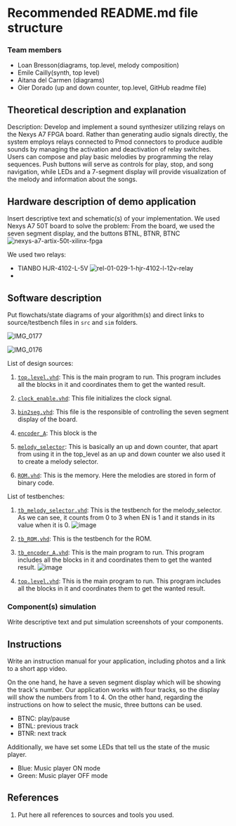 # Recommended README.md file structure

### Team members

* Loan Bresson(diagrams, top.level, melody composition)
* Emile Cailly(synth, top level)
* Aitana del Carmen (diagrams)
* Oier Dorado (up and down counter, top.level, GitHub readme file)

## Theoretical description and explanation

Description: Develop and implement a sound synthesizer utilizing relays on the Nexys A7 FPGA board. Rather than generating audio signals directly, the system employs relays connected to Pmod connectors to produce audible sounds by managing the activation and deactivation of relay switches. Users can compose and play basic melodies by programming the relay sequences. Push buttons will serve as controls for play, stop, and song navigation, while LEDs and a 7-segment display will provide visualization of the melody and information about the songs.

## Hardware description of demo application

Insert descriptive text and schematic(s) of your implementation.
We used Nexys A7 50T board to solve the problem:
From the board, we used the seven segment display, and the buttons BTNL, BTNR, BTNC
![nexys-a7-artix-50t-xilinx-fpga](https://github.com/odorado02/DE-Project-Relay-Controlled-Sound-Synthesizer/assets/147071596/52f406b8-4785-469b-90a5-d3e47c6999ed)

We used two relays:
- TIANBO HJR-4102-L-5V
![rel-01-029-1-hjr-4102-l-12v-relay](https://github.com/odorado02/DE-Project-Relay-Controlled-Sound-Synthesizer/assets/147071596/44817505-fdca-4f97-b3d0-d868bf6c868e)
-

## Software description

Put flowchats/state diagrams of your algorithm(s) and direct links to source/testbench files in `src` and `sim` folders.

![IMG_0177](https://github.com/odorado02/DE-Project-Relay-Controlled-Sound-Synthesizer/assets/147071596/195305f4-548c-4806-83e9-3c7ba955a14e)

![IMG_0176](https://github.com/odorado02/DE-Project-Relay-Controlled-Sound-Synthesizer/assets/147071596/338f5181-b60b-4586-b079-5e6e60472b47)

List of design sources:

1. [`top.level.vhd`](): This is the main program to run. This program includes all the blocks in it and coordinates them to get the wanted result.

2. [`clock_enable.vhd`](https://github.com/odorado02/DE-Project-Relay-Controlled-Sound-Synthesizer/blob/9a9f8162f6d7d15c2d32c0ccf66bdfa4364458fc/source/design%20source/clock_enable.vhd): This file initializes the clock signal.

4. [`bin2seg.vhd`](https://github.com/odorado02/DE-Project-Relay-Controlled-Sound-Synthesizer/blob/9a9f8162f6d7d15c2d32c0ccf66bdfa4364458fc/source/design%20source/bin2seg.vhd): This file is the responsible of controlling the seven segment display of the board.

5. [`encoder_A`](https://github.com/odorado02/DE-Project-Relay-Controlled-Sound-Synthesizer/blob/9a9f8162f6d7d15c2d32c0ccf66bdfa4364458fc/source/design%20source/encoder_A.vhd): This block is the 

6. [`melody_selector`](https://github.com/odorado02/DE-Project-Relay-Controlled-Sound-Synthesizer/blob/9a9f8162f6d7d15c2d32c0ccf66bdfa4364458fc/source/design%20source/melody_selector.vhd): This is basically an up and down counter, that apart from using it in the top_level as an up and down counter we also used it to create a melody selector.

7. [`ROM.vhd`](): This is the memory. Here the melodies are stored in form of binary code.

List of testbenches:

1. [`tb_melody_selector.vhd`](https://github.com/odorado02/DE-Project-Relay-Controlled-Sound-Synthesizer/blob/9a9f8162f6d7d15c2d32c0ccf66bdfa4364458fc/source/testbenches/tb_melody_selector.vhd): This is the testbench for the melody_selector. As we can see, it counts from 0 to 3 when EN is 1 and it stands in its value when it is 0.
![image](https://github.com/odorado02/DE-Project-Relay-Controlled-Sound-Synthesizer/assets/147071596/f29c14b7-33df-40af-b27a-15c41b11f207)

3. [`tb_ROM.vhd`](https://github.com/odorado02/DE-Project-Relay-Controlled-Sound-Synthesizer/blob/9a9f8162f6d7d15c2d32c0ccf66bdfa4364458fc/source/testbenches/tb_ROM.vhd): This is the testbench for the ROM.
  
4. [`tb_encoder_A.vhd`](https://github.com/odorado02/DE-Project-Relay-Controlled-Sound-Synthesizer/blob/45a454364ca8d41ae2ffea6cb52cb3a33cf7d602/source/testbenches/tb_encoder_A.vhd): This is the main program to run. This program includes all the blocks in it and coordinates them to get the wanted result.
![image](https://github.com/odorado02/DE-Project-Relay-Controlled-Sound-Synthesizer/assets/147071596/2b795c82-ad09-4d81-81d2-875defd2a007)


6. [`top.level.vhd`](): This is the main program to run. This program includes all the blocks in it and coordinates them to get the wanted result.

### Component(s) simulation

Write descriptive text and put simulation screenshots of your components.

## Instructions

Write an instruction manual for your application, including photos and a link to a short app video.

On the one hand, he have a seven segment display which will be showing the track's number. Our application works with four tracks, so the display will show the numbers from 1 to 4. 
On the other hand, regarding the instructions on how to select the music, three buttons can be used. 
- BTNC: play/pause
- BTNL: previous track
- BTNR: next track

Additionally, we have set some LEDs that tell us the state of the music player.
- Blue: Music player ON mode
- Green: Music player OFF mode

## References

1. Put here all references to sources and tools you used.

